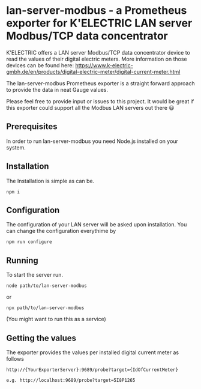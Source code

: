 # lan-server-modbus - a Prometheus exporter for K'ELECTRIC LAN server Modbus/TCP data concentrator

K'ELECTRIC offers a LAN server Modbus/TCP data concentrator device to read the values of their digital electric meters. More information on those devices can be found here: https://www.k-electric-gmbh.de/en/products/digital-electric-meter/digital-current-meter.html

The lan-server-modbus Prometheus exporter is a straight forward approach to provide the data in neat Gauge values.

Please feel free to provide input or issues to this project. It would be great if this exporter could support all the Modbus LAN servers out there 😃

## Prerequisites
In order to run lan-server-modbus you need Node.js installed on your system.

## Installation
The Installation is simple as can be. 
```
npm i
```

## Configuration
The configuration of your LAN server will be asked upon installation. You can change the configuration everythime by 
```
npm run configure
``` 

## Running
To start the server run. 

```
node path/to/lan-server-modbus
```

or

```
npx path/to/lan-server-modbus
```

(You might want to run this as a service)

## Getting the values
The exporter provides the values per installed digital current meter as follows

```
http://{YourExporterServer}:9689/probe?target={IdOfCurrentMeter}

e.g. http://localhost:9689/probe?target=5I8P1265
```
